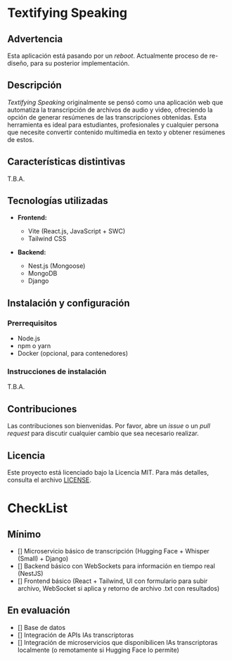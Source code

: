 # Textifying Speaking

## Advertencia

Esta aplicación está pasando por un *reboot*. Actualmente proceso de re-diseño, para su posterior implementación.

## Descripción

*Textifying Speaking* originalmente se pensó como una aplicación web que automatiza la transcripción de archivos de audio y video, ofreciendo la opción de generar resúmenes de las transcripciones obtenidas. Esta herramienta es ideal para estudiantes, profesionales y cualquier persona que necesite convertir contenido multimedia en texto y obtener resúmenes de estos.

## Características distintivas

T.B.A.


## Tecnologías utilizadas

- **Frontend:**
  - Vite (React.js, JavaScript + SWC)
  - Tailwind CSS

- **Backend:**
  - Nest.js (Mongoose)
  - MongoDB
  - Django

## Instalación y configuración 

### Prerrequisitos

- Node.js
- npm o yarn
- Docker (opcional, para contenedores)

### Instrucciones de instalación

T.B.A.

## Contribuciones

Las contribuciones son bienvenidas. Por favor, abre un *issue* o un *pull request* para discutir cualquier cambio que sea necesario realizar.

## Licencia

Este proyecto está licenciado bajo la Licencia MIT. Para más detalles, consulta el archivo [LICENSE](./LICENSE).

# CheckList

## Mínimo
- [] Microservicio básico de transcripción (Hugging Face + Whisper (Small) + Django)
- [] Backend básico con WebSockets para información en tiempo real (NestJS)
- [] Frontend básico (React + Tailwind, UI con formulario para subir archivo, WebSocket si aplica y retorno de archivo .txt con resultados)

## En evaluación
- [] Base de datos
- [] Integración de APIs IAs transcriptoras
- [] Integración de microservicios que disponibilicen IAs transcriptoras localmente (o remotamente si Hugging Face lo permite)